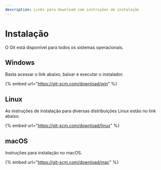 ```yaml
---
description: Links para download com instruções de instalação
---
```


# Instalação

O Git está disponível para todos os sistemas operacionais.

## Windows

Basta acessar o link abaixo, baixar e executar o instalador.

{% embed url="https://git-scm.com/download/win" %}

## Linux

As instruções de instalação para diversas distribuições Linux estão no link abaixo.

{% embed url="https://git-scm.com/download/linux" %}

## macOS

Instruções para instalação no macOS.

{% embed url="https://git-scm.com/download/mac" %}
